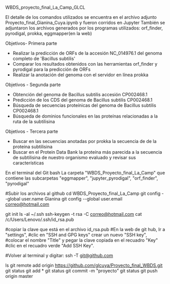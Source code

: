 WBDS_proyecto_final_La_Camp_GLCL



El detalle de los comandos utilizados se encuentra en el archivo adjunto Proyecto_final_Gianina_Cuya.ipynb y fueron corridos en Jupyter 
También se adjuntaron los archivos generados por los programas utilizados: orf_finder, pyrodigal, prokka, eggmapper(en la web)


Objetivos- Primera parte

- Realizar la predicción de ORFs de la accesión NC_014976.1 del genoma completo de 'Bacillus subtilis'
- Comparar los resultados obtenidos con las herramientas orf_finder y pyrodigal para la predicción de ORFs
- Realizar la anotación del genoma con el servidor en línea prokka

Objetivos - Segunda parte

- Obtención del genoma de Bacillus subtilis accesión CP002468.1
- Predicción de los CDS del genoma de Bacillus subtilis CP002468.1
- Búsqueda de secuencias proteínicas del genoma de Bacillus subtilis CP002468.1
- Búsqueda de dominios funcionales en las proteínas relacionadas a la ruta de la subtilisina

Objetivos - Tercera parte
- Buscar en las secuencias anotadas por prokka la secuencia de de la proteina subtilisina
- Buscar en el Protein Data Bank la proteína más parecida a la secuencia de subtilisina de nuestro organismo evaluado y revisar sus características


En el terminal del Git bash
La carpeta "WBDS_Proyecto_final_La_Camp"
que contiene las subcarpetas "eggmapper", "jupyter_pyrodigal", "orf_finder", "pyrodigal"

#Subir los archivos al github
cd WBDS_Proyecto_final_La_Camp
git config --global user.name Gianina
git config --global user.email correo@hotmail.com

git init
ls -al ~/.ssh
ssh-keygen -t rsa -C correo@hotmail.com
cat /c/Users/Lenovo/.ssh/id_rsa.pub

#copiar la clave que está en el archivo id_rsa.pub
#En la web de git hub, Ir a "settings", 
#clic en "SSH and  GPG keys" crear un nuevo "SSH key",  
#colocar el nombre "Title" y pegar la clave copiada en el recuadro "Key"
#clic en el recuadro verde "Add SSH Key".

#Volver al terminal y digitar:
ssh -T git@github.com

ls
git remote add origin https://github.com/glcuya/Proyecto_final_WBDS.git
git status
git add *
git status
git commit -m "proyecto"
git status
git push origin master


